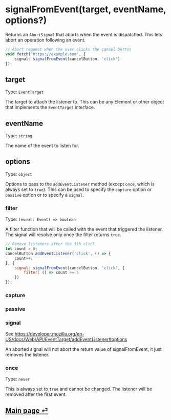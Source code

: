 # signalFromEvent(target, eventName, options?)

Returns an `AbortSignal` that aborts when the event is dispatched. This lets abort an operation following an event.

```ts
// Abort request when the user clicks the cancel button
void fetch('https://example.com', {
	signal: signalFromEvent(cancelButton, 'click')
});
```

## target

Type: [`EventTarget`](https://developer.mozilla.org/en-US/docs/Web/API/EventTarget)

The target to attach the listener to. This can be any Element or other object that implements the `EventTarget` interface.

## eventName

Type: `string`

The name of the event to listen for.

## options

Type: `object`

Options to pass to the `addEventListener` method (except `once`, which is always set to `true`). This can be used to specify the `capture` option or `passive` option or to specify a `signal`.

### filter

Type: `(event: Event) => boolean`

A filter function that will be called with the event that triggered the listener. The signal will resolve only once the filter returns `true`.

```js
// Remove listeners after the 5th click
let count = 0;
cancelButton.addEventListener('click', () => {
	count++;
}, {
	signal: signalFromEvent(cancelButton, 'click', {
		filter: () => count >= 5
	})
});
```

### capture
### passive
### signal

See https://developer.mozilla.org/en-US/docs/Web/API/EventTarget/addEventListener#options

An aborted signal will not abort the return value of signalFromEvent, it just removes the listener.

### once

Type: `never`

This is always set to `true` and cannot be changed. The listener will be removed after the first event.

## [Main page ⏎](../readme.md)
